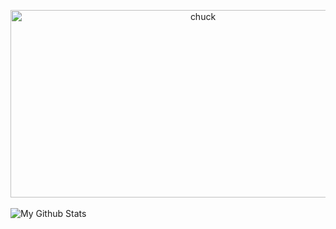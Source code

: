 <!--
**officialnico/officialnico** is a ✨ _special_ ✨ repository because its `README.md` (this file) appears on your GitHub profile.
-->
[]("https://giphy.com/embed/zuZHaMcMHsAQ8")

<div align="center">
  <img height="300" width="600" src="https://media.giphy.com/media/zuZHaMcMHsAQ8/giphy.gif" alt="chuck" />
</div>

<br />
  <img align="left" alt="My Github Stats" src="https://github-readme-stats.codestackr.vercel.app/api?username=officialnico&show_icons=true&hide_border=true" />
  
<br />
